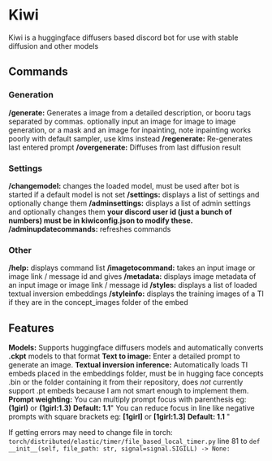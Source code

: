 # Kiwi
Kiwi is a huggingface diffusers based discord bot for use with stable diffusion and other models

## Commands
### Generation
**/generate:** Generates a image from a detailed description, or booru tags separated by commas. optionally input an image for image to image generation, or a mask and an image for inpainting, note inpainting works poorly with default sampler, use klms instead
**/regenerate:** Re-generates last entered prompt
**/overgenerate:** Diffuses from last diffusion result
### Settings
**/changemodel:** changes the loaded model, must be used after bot is started if a default model is not set
**/settings:** displays a list of settings and optionally change them
**/adminsettings:** displays a list of admin settings and optionally changes them **your discord user id (just a bunch of numbers) must be in kiwiconfig.json to modify these.**
**/adminupdatecommands:** refreshes commands
### Other
**/help:** displays command list
**/imagetocommand:** takes an input image  or image link / message id and gives 
**/metadata:** displays image metadata of an input image or image link / message id
**/styles:** displays a list of loaded textual inversion embeddings
**/styleinfo:** displays the training images of a TI if they are in the concept_images folder of the embed
## Features
**Models:**
Supports huggingface diffusers models and automatically converts **.ckpt** models to that format
**Text to image:**
Enter a detailed prompt to generate an image.
**Textual inversion inference:**
Automatically loads TI embeds placed in the embeddings folder, must be in hugging face concepts .bin or the folder containing it from their repository, does *not* currently support .pt embeds because I am not smart enough to implement them.
**Prompt weighting:**
You can multiply prompt focus with parenthesis eg: **(**1girl**)** or **(**1girl:1.3**)** **Default: 1.1**"
You can reduce focus in line like negative prompts with square brackets eg: **[**1girl**]** or **[**1girl:1.3**]**  **Default: 1.1** "

If getting errors may need to change file in torch: `torch/distributed/elastic/timer/file_based_local_timer.py` line 81 to `def __init__(self, file_path: str, signal=signal.SIGILL) -> None:`